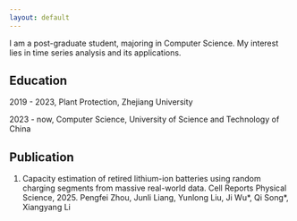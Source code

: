 ```yaml
---
layout: default
---
```


I am a post-graduate student, majoring in Computer Science. My interest lies in time series analysis and its applications.

## Education

2019 - 2023, Plant Protection, Zhejiang University

2023 - now, Computer Science, University of Science and Technology of China

## Publication

1. Capacity estimation of retired lithium-ion batteries using random charging segments from massive real-world data.
   Cell Reports Physical Science, 2025.
   Pengfei Zhou, Junli Liang, Yunlong Liu, Ji Wu*, Qi Song*, Xiangyang Li
